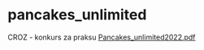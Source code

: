 # pancakes_unlimited
CROZ - konkurs za praksu
[Pancakes_unlimited2022.pdf](https://github.com/grigor83/pancakes_unlimited/files/10078959/Pancakes_unlimited2022.pdf)
